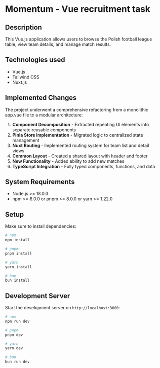 # Momentum - Vue recruitment task

## Description

This Vue.js application allows users to browse the Polish football league table, view team details, and manage match results.

## Technologies used

- Vue.js
- Tailwind CSS
- Nuxt.js

## Implemented Changes

The project underwent a comprehensive refactoring from a monolithic app.vue file to a modular architecture:

1. **Component Decomposition** - Extracted repeating UI elements into separate reusable components
2. **Pinia Store Implementation** - Migrated logic to centralized state management
3. **Nuxt Routing** - Implemented routing system for team list and detail views
4. **Common Layout** - Created a shared layout with header and footer
5. **New Functionality** - Added ability to add new matches
6. **TypeScript Integration** - Fully typed components, functions, and data

## System Requirements

- Node.js >= 18.0.0
- npm >= 8.0.0 or pnpm >= 8.0.0 or yarn >= 1.22.0

## Setup

Make sure to install dependencies:

```bash
# npm
npm install

# pnpm
pnpm install

# yarn
yarn install

# bun
bun install
```

## Development Server

Start the development server on `http://localhost:3000`:

```bash
# npm
npm run dev

# pnpm
pnpm dev

# yarn
yarn dev

# bun
bun run dev
```
